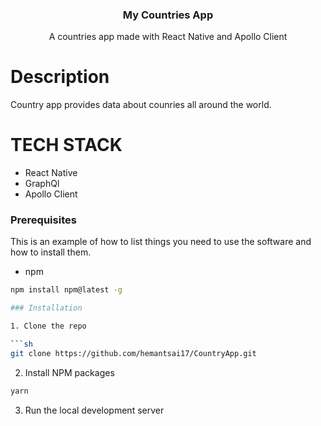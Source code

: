 <h3 align="center">
My Countries App
  </h3>
    <p align="center">
  A countries app made with React Native and Apollo Client
    <br />
</p>

  # Description 
   Country app provides data about counries all around the world.
   
 # TECH STACK 
  * React Native
  * GraphQl
  * Apollo Client

   ### Prerequisites

This is an example of how to list things you need to use the software and how to install them.

- npm

```sh
npm install npm@latest -g

### Installation

1. Clone the repo

```sh
git clone https://github.com/hemantsai17/CountryApp.git
```

2. Install NPM packages

```sh
yarn
```

3. Run the local development server

```
 

